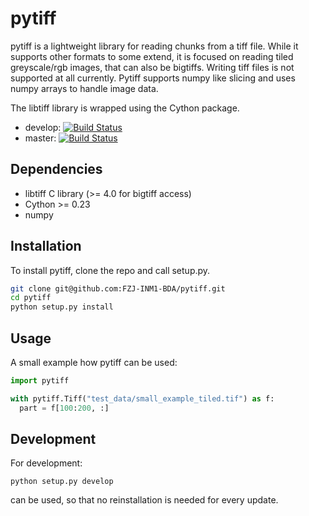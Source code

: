# pytiff

pytiff is a lightweight library for reading chunks from a tiff file. While it supports other formats to some extend, it is focused on reading tiled greyscale/rgb images, that can also be bigtiffs. Writing tiff files is not supported at all currently. Pytiff supports numpy like slicing and uses numpy arrays to handle image data.

The libtiff library is wrapped using the Cython package.

* develop: [![Build Status](https://travis-ci.org/FZJ-INM1-BDA/pytiff.svg?branch=develop)](https://travis-ci.org/FZJ-INM1-BDA/pytiff)
* master: [![Build Status](https://travis-ci.org/FZJ-INM1-BDA/pytiff.svg?branch=master)](https://travis-ci.org/FZJ-INM1-BDA/pytiff)

## Dependencies

* libtiff C library (>= 4.0 for bigtiff access)
* Cython >= 0.23
* numpy

## Installation

To install pytiff, clone the repo and call setup.py.

```bash
git clone git@github.com:FZJ-INM1-BDA/pytiff.git
cd pytiff
python setup.py install
```

## Usage

A small example how pytiff can be used:

```python
import pytiff

with pytiff.Tiff("test_data/small_example_tiled.tif") as f:
  part = f[100:200, :]
```

## Development

For development:

`python setup.py develop`

can be used, so that no reinstallation is needed for every update.
